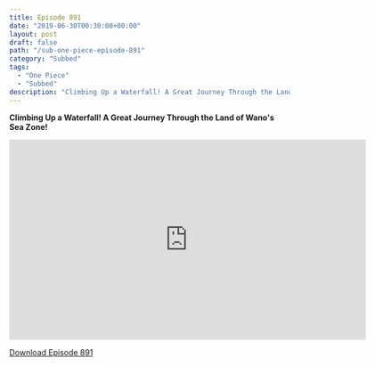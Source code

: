 ```yaml
---
title: Episode 891
date: "2019-06-30T00:30:00+00:00"
layout: post
draft: false
path: "/sub-one-piece-episode-891"
category: "Subbed"
tags:
  - "One Piece"
  - "Subbed"
description: "Climbing Up a Waterfall! A Great Journey Through the Land of Wano's Sea Zone!"
---
```


**Climbing Up a Waterfall! A Great Journey Through the Land of Wano's Sea Zone!**

<iframe width="640" height="360" src="https://www.rapidvideo.com/e/G4KA8D61H5" frameborder="0" marginwidth=0 marginheight=0 scrolling=no allowfullscreen></iframe>

<a href="http://ouo.io/qs/eCodkFEQ?s=https://rapidvid.to/d/https://www.rapidvideo.com/e/G4KA8D61H5">Download Episode 891</a>

